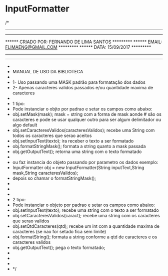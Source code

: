 # InputFormatter
/*
 ************************************************************
 ************************************************************
 ****** CRIADO POR: 	FERNANDO DE LIMA SANTOS		*********
 ****** EMAIL:	 		FLIMAENG@GMAIL.COM			*********
 ****** DATA:  			15/09/2017					*********
 ************************************************************
 ************************************************************
 * 
 * MANUAL DE USO DA BIBLIOTECA
 * 
 * 1- Uso passando uma MASK padrão para formatação dos dados
 * 2- Apenas caracteres validos passados e/ou quantidade maxima de caracteres
 * 
 * 1 tipo:
 * Pode instanciar o objto por padrao e setar os campos como abaixo:
 * obj.setMask(mask); mask = string com a forma de mask aonde # são os caracteres e pode se usar qualquer outro para ser algum delimitador ou algo default
 * obj.setCaracteresValidos(caracteresValidos); recebe uma String com todos os caracteres que serao aceitos
 * obj.setInputText(texto); ira receber o texto a ser formatado
 * obj.formatStringMask(); formata a string quanto a mask passada
 * obj.getOutputText(); retorna uma string com o texto formatado
 * 
 * ou faz instancia do objeto passando por parametro os dados exemplo:
 * InputFormatter obj = new InputFormatter(String inputText,String mask,String caracteresValidos);
 * depois so chamar o formatStringMask();
 * 
 * 
 * 
 * 2 tipo:
 * Pode instanciar o objeto por padrao e setar os campos como abaixo:
 * obj.setInputText(texto); recebe uma string com o texto a ser formatado
 * obj.setCaracteresValidos(caract); recebe uma string com os caracteres que serao validos
 * obj.setQtdCaracteres(qtd); recebe um int com a quantidade maxima de caracteres (se nao for setado fica sem limite)
 * obj.formatString(); formata a string conforme a qtd de caracteres e os caracteres validos
 * obj.getOutputText(); pega o texto formatado;
 * 
 * 
 * 
 * */
